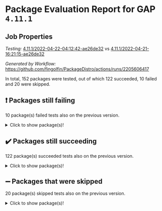 # Package Evaluation Report for GAP `4.11.1`

## Job Properties

*Testing:* [4.11.1/2022-04-22-04:12:42-ae26de32](https://github.com/fingolfin/PackageDistro/blob/data/reports/4.11.1/2022-04-22-04:12:42-ae26de32) vs [4.11.1/2022-04-21-16:21:15-ae26de32](https://github.com/fingolfin/PackageDistro/blob/data/reports/4.11.1/2022-04-21-16:21:15-ae26de32)

*Generated by Workflow:* https://github.com/fingolfin/PackageDistro/actions/runs/2205606417

In total, 152 packages were tested, out of which 122 succeeded, 10 failed and 20 were skipped.

## :exclamation: Packages still failing

10 package(s) failed tests also on the previous version.
<details><summary>Click to show package(s)!</summary>

- fining 1.4.1 [(failure)](https://github.com/fingolfin/PackageDistro/runs/6122870687?check_suite_focus=true)
- francy 1.2.4 [(failure)](https://github.com/fingolfin/PackageDistro/runs/6122870831?check_suite_focus=true)
- hap 1.38 [(failure)](https://github.com/fingolfin/PackageDistro/runs/6122871160?check_suite_focus=true)
- normalizinterface 1.3.2 [(failure)](https://github.com/fingolfin/PackageDistro/runs/6122871872?check_suite_focus=true)
- packagemanager 1.2 [(failure)](https://github.com/fingolfin/PackageDistro/runs/6122871977?check_suite_focus=true)
- recog 1.3.2 [(failure)](https://github.com/fingolfin/PackageDistro/runs/6122872359?check_suite_focus=true)
- semigroups 4.0.1 [(failure)](https://github.com/fingolfin/PackageDistro/runs/6122872761?check_suite_focus=true)
- transgrp 3.6.1 [(failure)](https://github.com/fingolfin/PackageDistro/runs/6122873227?check_suite_focus=true)
- unitlib 4.0.0 [(failure)](https://github.com/fingolfin/PackageDistro/runs/6122873358?check_suite_focus=true)
- yangbaxter 0.9.0 [(failure)](https://github.com/fingolfin/PackageDistro/runs/6122873743?check_suite_focus=true)
</details>

## :heavy_check_mark: Packages still succeeding

122 package(s) succeeded tests also on the previous version.
<details><summary>Click to show package(s)!</summary>

- ace 5.4 [(success)](https://github.com/fingolfin/PackageDistro/runs/6122869229?check_suite_focus=true)
- aclib 1.3.2 [(success)](https://github.com/fingolfin/PackageDistro/runs/6122869278?check_suite_focus=true)
- agt 0.2 [(success)](https://github.com/fingolfin/PackageDistro/runs/6122869324?check_suite_focus=true)
- alnuth 3.2.1 [(success)](https://github.com/fingolfin/PackageDistro/runs/6122869381?check_suite_focus=true)
- anupq 3.2.6 [(success)](https://github.com/fingolfin/PackageDistro/runs/6122869429?check_suite_focus=true)
- atlasrep 2.1.2 [(success)](https://github.com/fingolfin/PackageDistro/runs/6122869490?check_suite_focus=true)
- autodoc 2022.03.10 [(success)](https://github.com/fingolfin/PackageDistro/runs/6122869542?check_suite_focus=true)
- automata 1.15 [(success)](https://github.com/fingolfin/PackageDistro/runs/6122869658?check_suite_focus=true)
- automgrp 1.3.2 [(success)](https://github.com/fingolfin/PackageDistro/runs/6122869696?check_suite_focus=true)
- autpgrp 1.10.2 [(success)](https://github.com/fingolfin/PackageDistro/runs/6122869727?check_suite_focus=true)
- cap 2022.04-02 [(success)](https://github.com/fingolfin/PackageDistro/runs/6122869757?check_suite_focus=true)
- caratinterface 2.3.3 [(success)](https://github.com/fingolfin/PackageDistro/runs/6122869799?check_suite_focus=true)
- cddinterface 2020.06.24 [(success)](https://github.com/fingolfin/PackageDistro/runs/6122869841?check_suite_focus=true)
- circle 1.6.4 [(success)](https://github.com/fingolfin/PackageDistro/runs/6122869882?check_suite_focus=true)
- cohomolo 1.6.10 [(success)](https://github.com/fingolfin/PackageDistro/runs/6122869915?check_suite_focus=true)
- congruence 1.2.3 [(success)](https://github.com/fingolfin/PackageDistro/runs/6122869970?check_suite_focus=true)
- corelg 1.56 [(success)](https://github.com/fingolfin/PackageDistro/runs/6122870024?check_suite_focus=true)
- crime 1.6 [(success)](https://github.com/fingolfin/PackageDistro/runs/6122870074?check_suite_focus=true)
- crisp 1.4.5 [(success)](https://github.com/fingolfin/PackageDistro/runs/6122870114?check_suite_focus=true)
- crypting 0.10 [(success)](https://github.com/fingolfin/PackageDistro/runs/6122870155?check_suite_focus=true)
- cryst 4.1.24 [(success)](https://github.com/fingolfin/PackageDistro/runs/6122870205?check_suite_focus=true)
- crystcat 1.1.9 [(success)](https://github.com/fingolfin/PackageDistro/runs/6122870238?check_suite_focus=true)
- ctbllib 1.3.3 [(success)](https://github.com/fingolfin/PackageDistro/runs/6122870287?check_suite_focus=true)
- cubefree 1.19 [(success)](https://github.com/fingolfin/PackageDistro/runs/6122870323?check_suite_focus=true)
- curlinterface 2.2.2 [(success)](https://github.com/fingolfin/PackageDistro/runs/6122870353?check_suite_focus=true)
- cvec 2.7.5 [(success)](https://github.com/fingolfin/PackageDistro/runs/6122870383?check_suite_focus=true)
- datastructures 0.2.7 [(success)](https://github.com/fingolfin/PackageDistro/runs/6122870408?check_suite_focus=true)
- deepthought 1.0.5 [(success)](https://github.com/fingolfin/PackageDistro/runs/6122870437?check_suite_focus=true)
- design 1.7 [(success)](https://github.com/fingolfin/PackageDistro/runs/6122870466?check_suite_focus=true)
- difsets 2.3.1 [(success)](https://github.com/fingolfin/PackageDistro/runs/6122870497?check_suite_focus=true)
- digraphs 1.5.2 [(success)](https://github.com/fingolfin/PackageDistro/runs/6122870521?check_suite_focus=true)
- edim 1.3.5 [(success)](https://github.com/fingolfin/PackageDistro/runs/6122870556?check_suite_focus=true)
- example 4.3.0 [(success)](https://github.com/fingolfin/PackageDistro/runs/6122870577?check_suite_focus=true)
- factint 1.6.3 [(success)](https://github.com/fingolfin/PackageDistro/runs/6122870607?check_suite_focus=true)
- ferret 1.0.7 [(success)](https://github.com/fingolfin/PackageDistro/runs/6122870631?check_suite_focus=true)
- fga 1.4.0 [(success)](https://github.com/fingolfin/PackageDistro/runs/6122870662?check_suite_focus=true)
- float 1.0.3 [(success)](https://github.com/fingolfin/PackageDistro/runs/6122870709?check_suite_focus=true)
- format 1.4.3 [(success)](https://github.com/fingolfin/PackageDistro/runs/6122870737?check_suite_focus=true)
- forms 1.2.7 [(success)](https://github.com/fingolfin/PackageDistro/runs/6122870766?check_suite_focus=true)
- fplsa 1.2.5 [(success)](https://github.com/fingolfin/PackageDistro/runs/6122870790?check_suite_focus=true)
- fr 2.4.8 [(success)](https://github.com/fingolfin/PackageDistro/runs/6122870811?check_suite_focus=true)
- fwtree 1.3 [(success)](https://github.com/fingolfin/PackageDistro/runs/6122870863?check_suite_focus=true)
- gbnp 1.0.5 [(success)](https://github.com/fingolfin/PackageDistro/runs/6122870905?check_suite_focus=true)
- generalizedmorphismsforcap 2022.03-03 [(success)](https://github.com/fingolfin/PackageDistro/runs/6122870942?check_suite_focus=true)
- genss 1.6.6 [(success)](https://github.com/fingolfin/PackageDistro/runs/6122870972?check_suite_focus=true)
- gradedringforhomalg 2022.03-01 [(success)](https://github.com/fingolfin/PackageDistro/runs/6122870996?check_suite_focus=true)
- grape 4.8.5 [(success)](https://github.com/fingolfin/PackageDistro/runs/6122871037?check_suite_focus=true)
- groupoids 1.69 [(success)](https://github.com/fingolfin/PackageDistro/runs/6122871052?check_suite_focus=true)
- grpconst 2.6.2 [(success)](https://github.com/fingolfin/PackageDistro/runs/6122871080?check_suite_focus=true)
- guarana 0.96.3 [(success)](https://github.com/fingolfin/PackageDistro/runs/6122871102?check_suite_focus=true)
- guava 3.15 [(success)](https://github.com/fingolfin/PackageDistro/runs/6122871139?check_suite_focus=true)
- hapcryst 0.1.14 [(success)](https://github.com/fingolfin/PackageDistro/runs/6122871184?check_suite_focus=true)
- hecke 1.5.3 [(success)](https://github.com/fingolfin/PackageDistro/runs/6122871211?check_suite_focus=true)
- help 3.5 [(success)](https://github.com/fingolfin/PackageDistro/runs/6122871240?check_suite_focus=true)
- idrel 2.43 [(success)](https://github.com/fingolfin/PackageDistro/runs/6122871270?check_suite_focus=true)
- images 1.3.1 [(success)](https://github.com/fingolfin/PackageDistro/runs/6122871296?check_suite_focus=true)
- intpic 0.2.4 [(success)](https://github.com/fingolfin/PackageDistro/runs/6122871320?check_suite_focus=true)
- io 4.7.2 [(success)](https://github.com/fingolfin/PackageDistro/runs/6122871339?check_suite_focus=true)
- irredsol 1.4.3 [(success)](https://github.com/fingolfin/PackageDistro/runs/6122871369?check_suite_focus=true)
- json 2.1.0 [(success)](https://github.com/fingolfin/PackageDistro/runs/6122871393?check_suite_focus=true)
- jupyterkernel 1.4.1 [(success)](https://github.com/fingolfin/PackageDistro/runs/6122871420?check_suite_focus=true)
- jupyterviz 1.5.1 [(success)](https://github.com/fingolfin/PackageDistro/runs/6122871442?check_suite_focus=true)
- kan 1.34 [(success)](https://github.com/fingolfin/PackageDistro/runs/6122871465?check_suite_focus=true)
- kbmag 1.5.9 [(success)](https://github.com/fingolfin/PackageDistro/runs/6122871486?check_suite_focus=true)
- laguna 3.9.4 [(success)](https://github.com/fingolfin/PackageDistro/runs/6122871511?check_suite_focus=true)
- liealgdb 2.2.1 [(success)](https://github.com/fingolfin/PackageDistro/runs/6122871526?check_suite_focus=true)
- liepring 2.6 [(success)](https://github.com/fingolfin/PackageDistro/runs/6122871547?check_suite_focus=true)
- liering 2.4.2 [(success)](https://github.com/fingolfin/PackageDistro/runs/6122871575?check_suite_focus=true)
- linearalgebraforcap 2022.04-02 [(success)](https://github.com/fingolfin/PackageDistro/runs/6122871595?check_suite_focus=true)
- loops 3.4.1 [(success)](https://github.com/fingolfin/PackageDistro/runs/6122871623?check_suite_focus=true)
- lpres 1.0.3 [(success)](https://github.com/fingolfin/PackageDistro/runs/6122871643?check_suite_focus=true)
- majoranaalgebras 1.4 [(success)](https://github.com/fingolfin/PackageDistro/runs/6122871665?check_suite_focus=true)
- mapclass 1.4.5 [(success)](https://github.com/fingolfin/PackageDistro/runs/6122871694?check_suite_focus=true)
- matgrp 0.64 [(success)](https://github.com/fingolfin/PackageDistro/runs/6122871710?check_suite_focus=true)
- modisom 2.5.1 [(success)](https://github.com/fingolfin/PackageDistro/runs/6122871730?check_suite_focus=true)
- modulepresentationsforcap 2022.03-02 [(success)](https://github.com/fingolfin/PackageDistro/runs/6122871757?check_suite_focus=true)
- monoidalcategories 2022.04-03 [(success)](https://github.com/fingolfin/PackageDistro/runs/6122871786?check_suite_focus=true)
- nconvex 2020.11-04 [(success)](https://github.com/fingolfin/PackageDistro/runs/6122871814?check_suite_focus=true)
- nilmat 1.4.1 [(success)](https://github.com/fingolfin/PackageDistro/runs/6122871835?check_suite_focus=true)
- nock 1.5 [(success)](https://github.com/fingolfin/PackageDistro/runs/6122871850?check_suite_focus=true)
- nq 2.5.8 [(success)](https://github.com/fingolfin/PackageDistro/runs/6122871892?check_suite_focus=true)
- numericalsgps 1.3.0 [(success)](https://github.com/fingolfin/PackageDistro/runs/6122871919?check_suite_focus=true)
- openmath 11.5.0 [(success)](https://github.com/fingolfin/PackageDistro/runs/6122871932?check_suite_focus=true)
- orb 4.8.4 [(success)](https://github.com/fingolfin/PackageDistro/runs/6122871958?check_suite_focus=true)
- patternclass 2.4.2 [(success)](https://github.com/fingolfin/PackageDistro/runs/6122871994?check_suite_focus=true)
- permut 2.0.4 [(success)](https://github.com/fingolfin/PackageDistro/runs/6122872009?check_suite_focus=true)
- polenta 1.3.10 [(success)](https://github.com/fingolfin/PackageDistro/runs/6122872034?check_suite_focus=true)
- polymaking 0.8.6 [(success)](https://github.com/fingolfin/PackageDistro/runs/6122872061?check_suite_focus=true)
- primgrp 3.4.1 [(success)](https://github.com/fingolfin/PackageDistro/runs/6122872102?check_suite_focus=true)
- profiling 2.5.0 [(success)](https://github.com/fingolfin/PackageDistro/runs/6122872134?check_suite_focus=true)
- qpa 1.33 [(success)](https://github.com/fingolfin/PackageDistro/runs/6122872148?check_suite_focus=true)
- quagroup 1.8.3 [(success)](https://github.com/fingolfin/PackageDistro/runs/6122872179?check_suite_focus=true)
- radiroot 2.9 [(success)](https://github.com/fingolfin/PackageDistro/runs/6122872217?check_suite_focus=true)
- rcwa 4.6.4 [(success)](https://github.com/fingolfin/PackageDistro/runs/6122872239?check_suite_focus=true)
- rds 1.8 [(success)](https://github.com/fingolfin/PackageDistro/runs/6122872290?check_suite_focus=true)
- repndecomp 1.2.1 [(success)](https://github.com/fingolfin/PackageDistro/runs/6122872482?check_suite_focus=true)
- repsn 3.1.0 [(success)](https://github.com/fingolfin/PackageDistro/runs/6122872573?check_suite_focus=true)
- resclasses 4.7.2 [(success)](https://github.com/fingolfin/PackageDistro/runs/6122872649?check_suite_focus=true)
- scscp 2.3.1 [(success)](https://github.com/fingolfin/PackageDistro/runs/6122872719?check_suite_focus=true)
- sglppow 2.2 [(success)](https://github.com/fingolfin/PackageDistro/runs/6122872790?check_suite_focus=true)
- sgpviz 0.999.5 [(success)](https://github.com/fingolfin/PackageDistro/runs/6122872822?check_suite_focus=true)
- simpcomp 2.1.14 [(success)](https://github.com/fingolfin/PackageDistro/runs/6122872852?check_suite_focus=true)
- singular 2020.12.18 [(success)](https://github.com/fingolfin/PackageDistro/runs/6122872878?check_suite_focus=true)
- sla 1.5.3 [(success)](https://github.com/fingolfin/PackageDistro/runs/6122872907?check_suite_focus=true)
- smallgrp 1.5 [(success)](https://github.com/fingolfin/PackageDistro/runs/6122872930?check_suite_focus=true)
- smallsemi 0.6.13 [(success)](https://github.com/fingolfin/PackageDistro/runs/6122872959?check_suite_focus=true)
- sonata 2.9.4 [(success)](https://github.com/fingolfin/PackageDistro/runs/6122872986?check_suite_focus=true)
- sophus 1.25 [(success)](https://github.com/fingolfin/PackageDistro/runs/6122873016?check_suite_focus=true)
- spinsym 1.5.2 [(success)](https://github.com/fingolfin/PackageDistro/runs/6122873048?check_suite_focus=true)
- symbcompcc 1.3.2 [(success)](https://github.com/fingolfin/PackageDistro/runs/6122873082?check_suite_focus=true)
- thelma 1.3 [(success)](https://github.com/fingolfin/PackageDistro/runs/6122873115?check_suite_focus=true)
- tomlib 1.2.9 [(success)](https://github.com/fingolfin/PackageDistro/runs/6122873154?check_suite_focus=true)
- toric 1.9.5 [(success)](https://github.com/fingolfin/PackageDistro/runs/6122873195?check_suite_focus=true)
- ugaly 4.0.2 [(success)](https://github.com/fingolfin/PackageDistro/runs/6122873277?check_suite_focus=true)
- unipot 1.5 [(success)](https://github.com/fingolfin/PackageDistro/runs/6122873303?check_suite_focus=true)
- utils 0.72 [(success)](https://github.com/fingolfin/PackageDistro/runs/6122873411?check_suite_focus=true)
- uuid 0.7 [(success)](https://github.com/fingolfin/PackageDistro/runs/6122873486?check_suite_focus=true)
- walrus 0.9991 [(success)](https://github.com/fingolfin/PackageDistro/runs/6122873571?check_suite_focus=true)
- wedderga 4.10.1 [(success)](https://github.com/fingolfin/PackageDistro/runs/6122873629?check_suite_focus=true)
- xmod 2.86 [(success)](https://github.com/fingolfin/PackageDistro/runs/6122873668?check_suite_focus=true)
- xmodalg 1.18 [(success)](https://github.com/fingolfin/PackageDistro/runs/6122873713?check_suite_focus=true)
- zeromqinterface 0.13 [(success)](https://github.com/fingolfin/PackageDistro/runs/6122873776?check_suite_focus=true)
</details>

## :heavy_minus_sign: Packages that were skipped

20 package(s) skipped tests also on the previous version.
<details><summary>Click to show package(s)!</summary>

- 4ti2interface 2022.03-01 [(skipped)](https://github.com/fingolfin/PackageDistro/runs/6122828861?check_suite_focus=true)
- browse 1.8.14 [(skipped)](https://github.com/fingolfin/PackageDistro/runs/6122828861?check_suite_focus=true)
- examplesforhomalg 2022.03-01 [(skipped)](https://github.com/fingolfin/PackageDistro/runs/6122828861?check_suite_focus=true)
- gapdoc 1.6.5 [(skipped)](https://github.com/fingolfin/PackageDistro/runs/6122828861?check_suite_focus=true)
- gauss 2022.03-01 [(skipped)](https://github.com/fingolfin/PackageDistro/runs/6122828861?check_suite_focus=true)
- gaussforhomalg 2022.03-01 [(skipped)](https://github.com/fingolfin/PackageDistro/runs/6122828861?check_suite_focus=true)
- gradedmodules 2022.03-01 [(skipped)](https://github.com/fingolfin/PackageDistro/runs/6122828861?check_suite_focus=true)
- homalg 2022.03-01 [(skipped)](https://github.com/fingolfin/PackageDistro/runs/6122828861?check_suite_focus=true)
- homalgtocas 2022.03-01 [(skipped)](https://github.com/fingolfin/PackageDistro/runs/6122828861?check_suite_focus=true)
- io_forhomalg 2022.03-01 [(skipped)](https://github.com/fingolfin/PackageDistro/runs/6122828861?check_suite_focus=true)
- itc 1.5.1 [(skipped)](https://github.com/fingolfin/PackageDistro/runs/6122828861?check_suite_focus=true)
- localizeringforhomalg 2022.03-01 [(skipped)](https://github.com/fingolfin/PackageDistro/runs/6122828861?check_suite_focus=true)
- matricesforhomalg 2022.04-01 [(skipped)](https://github.com/fingolfin/PackageDistro/runs/6122828861?check_suite_focus=true)
- modules 2022.03-01 [(skipped)](https://github.com/fingolfin/PackageDistro/runs/6122828861?check_suite_focus=true)
- polycyclic 2.16 [(skipped)](https://github.com/fingolfin/PackageDistro/runs/6122828861?check_suite_focus=true)
- ringsforhomalg 2022.03-01 [(skipped)](https://github.com/fingolfin/PackageDistro/runs/6122828861?check_suite_focus=true)
- sco 2022.03-01 [(skipped)](https://github.com/fingolfin/PackageDistro/runs/6122828861?check_suite_focus=true)
- toolsforhomalg 2022.04-01 [(skipped)](https://github.com/fingolfin/PackageDistro/runs/6122828861?check_suite_focus=true)
- toricvarieties 2022.03.23 [(skipped)](https://github.com/fingolfin/PackageDistro/runs/6122828861?check_suite_focus=true)
- xgap 4.31 [(skipped)](https://github.com/fingolfin/PackageDistro/runs/6122828861?check_suite_focus=true)
</details>

